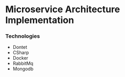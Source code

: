 # Microservice Architecture Implementation

### Technologies
- Dontet
- CSharp
- Docker
- RabbitMq
- Mongodb
